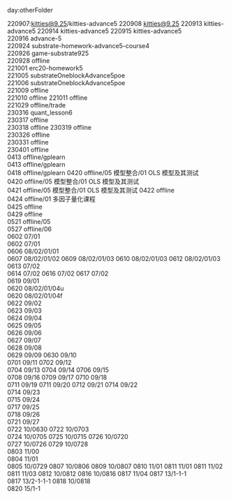 day:otherFolder

220907:kitties@9.25/kitties-advance5
220908 kitties@9.25
220913 kitties-advance5
220914 kitties-advance5
220915 kitties-advance5  
220916 advance-5  
220924 substrate-homework-advance5-course4  
220926 game-substrate925  
220928 offline  
221001 erc20-homework5  
221005 substrateOneblockAdvance5poe  
221006 substrateOneblockAdvance5poe  
221009 offline  
221010 offline
221011 offline  
221029 offline/trade  
230316 quant_lesson6  
230317 offline  
230318 offline
230319 offline  
230326 offline  
230331 offline  
230401 offline  
0413 offline/gplearn  
0413 offline/gplearn  
0418 offline/gplearn
0420 offline/05 模型整合/01 OLS 模型及其测试  
0420 offline/05 模型整合/01 OLS 模型及其测试  
0421 offline/05 模型整合/01 OLS 模型及其测试
0422 offline  
0424 offline/01 多因子量化课程  
0425 offline  
0429 offline  
0521 offline/05  
0527 offline/06  
0602 07/01  
0602 07/01  
0606 08/02/01/01  
0607 08/02/01/02
0609 08/02/01/03
0610 08/02/01/03
0612 08/02/01/03
0613 07/02  
0614 07/02
0616 07/02
0617 07/02  
0619 09/01  
0620 08/02/01/04u  
0620 08/02/01/04f  
0622 09/02  
0623 09/03  
0624 09/04  
0625 09/05  
0626 09/06  
0627 09/07  
0628 09/08  
0629 09/09
0630 09/10  
0701 09/11
0702 09/12  
0704 09/13
0704 09/14
0706 09/15  
0708 09/16
0709 09/17
0710 09/18  
0711 09/19
0711 09/20
0712 09/21
0714 09/22  
0714 09/23  
0715 09/24  
0717 09/25  
0718 09/26  
0721 09/27  
0722 10/0630
0722 10/0703  
0724 10/0705
0725 10/0715
0726 10/0720  
0727 10/0726
0729 10/0728  
0803 11/00  
0804 11/01  
0805 10/0729
0807 10/0806
0809 10/0807
0810 11/01
0811 11/01
0811 11/02
0811 11/03
0812 10/0812
0816 10/0816
0817 11/04
0817 13/1-1-1  
0817 13/2-1-1-1
0818 10/0818  
0820 15/1-1
